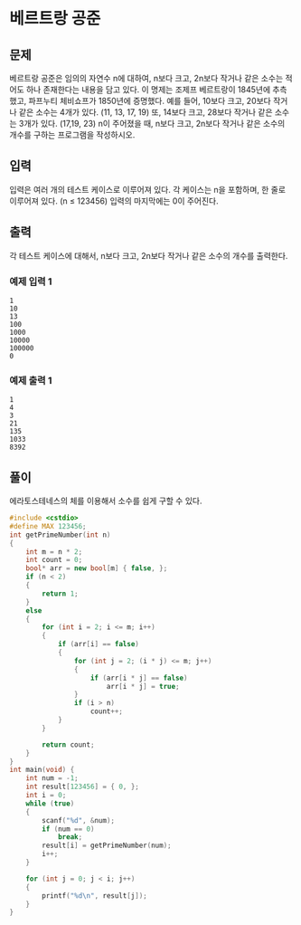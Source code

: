 # 베르트랑 공준

## 문제
베르트랑 공준은 임의의 자연수 n에 대하여, n보다 크고, 2n보다 작거나 같은 소수는 적어도 하나 존재한다는 내용을 담고 있다.
이 명제는 조제프 베르트랑이 1845년에 추측했고, 파프누티 체비쇼프가 1850년에 증명했다.
예를 들어, 10보다 크고, 20보다 작거나 같은 소수는 4개가 있다. (11, 13, 17, 19) 또, 14보다 크고, 28보다 작거나 같은 소수는 3개가 있다. (17,19, 23)
n이 주어졌을 때, n보다 크고, 2n보다 작거나 같은 소수의 개수를 구하는 프로그램을 작성하시오. 

## 입력
입력은 여러 개의 테스트 케이스로 이루어져 있다. 각 케이스는 n을 포함하며, 한 줄로 이루어져 있다. (n ≤ 123456)
입력의 마지막에는 0이 주어진다.

## 출력
각 테스트 케이스에 대해서, n보다 크고, 2n보다 작거나 같은 소수의 개수를 출력한다.

### 예제 입력 1
```
1
10
13
100
1000
10000
100000
0
```

### 예제 출력 1
```
1
4
3
21
135
1033
8392
```

## 풀이
에라토스테네스의 체를 이용해서 소수를 쉽게 구할 수 있다.

```c++
#include <cstdio>
#define MAX 123456;
int getPrimeNumber(int n) 
{
	int m = n * 2;
	int count = 0;
	bool* arr = new bool[m] { false, };
	if (n < 2)
	{
		return 1;
	}
	else
	{
		for (int i = 2; i <= m; i++)
		{
			if (arr[i] == false)
			{
				for (int j = 2; (i * j) <= m; j++)
				{
					if (arr[i * j] == false)
						arr[i * j] = true;
				}
				if (i > n)
					count++;
			}
		}

		return count;
	}
}
int main(void) {
	int num = -1;
	int result[123456] = { 0, };
	int i = 0;
	while (true)
	{
		scanf("%d", &num);
		if (num == 0)
			break;
		result[i] = getPrimeNumber(num);
		i++;
	}

	for (int j = 0; j < i; j++)
	{
		printf("%d\n", result[j]);
	}
}
```